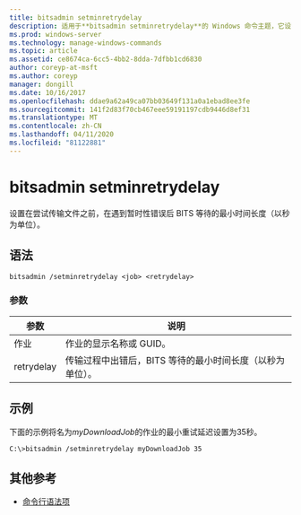 ```yaml
---
title: bitsadmin setminretrydelay
description: 适用于**bitsadmin setminretrydelay**的 Windows 命令主题，它设置在尝试传输文件之前，BITS 等待的最短时间长度（以秒为单位）。
ms.prod: windows-server
ms.technology: manage-windows-commands
ms.topic: article
ms.assetid: ce8674ca-6cc5-4bb2-8dda-7dfbb1cd6830
author: coreyp-at-msft
ms.author: coreyp
manager: dongill
ms.date: 10/16/2017
ms.openlocfilehash: ddae9a62a49ca07bb03649f131a0a1ebad8ee3fe
ms.sourcegitcommit: 141f2d83f70cb467eee59191197cdb9446d8ef31
ms.translationtype: MT
ms.contentlocale: zh-CN
ms.lasthandoff: 04/11/2020
ms.locfileid: "81122881"
---
```

# <a name="bitsadmin-setminretrydelay"></a>bitsadmin setminretrydelay

设置在尝试传输文件之前，在遇到暂时性错误后 BITS 等待的最小时间长度（以秒为单位）。

## <a name="syntax"></a>语法

```
bitsadmin /setminretrydelay <job> <retrydelay>
```

### <a name="parameters"></a>参数

| 参数 | 说明 |
| --------- | ----------- |
| 作业 | 作业的显示名称或 GUID。 |
| retrydelay | 传输过程中出错后，BITS 等待的最小时间长度（以秒为单位）。 |

## <a name="examples"></a>示例

下面的示例将名为*myDownloadJob*的作业的最小重试延迟设置为35秒。

```
C:\>bitsadmin /setminretrydelay myDownloadJob 35
```

## <a name="additional-references"></a>其他参考

- [命令行语法项](command-line-syntax-key.md)